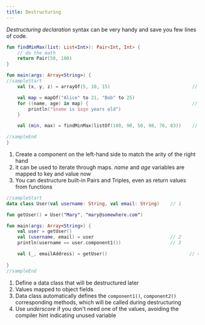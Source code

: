 ```yaml
---
title: Destructuring
---
```


_Destructuring declaration_ syntax can be very handy and save you few lines of code.

<div class="sample">

```kotlin
fun findMinMax(list: List<Int>): Pair<Int, Int> { 
    // do the math
    return Pair(50, 100) 
}

fun main(args: Array<String>) {
//sampleStart
    val (x, y, z) = arrayOf(5, 10, 15)                              // 1

    val map = mapOf("Alice" to 21, "Bob" to 25)
    for ((name, age) in map) {                                      // 2
        println("$name is $age years old")          
    }

    val (min, max) = findMinMax(listOf(100, 90, 50, 98, 76, 83))    // 3

//sampleEnd
}
```

</div>

1. Create a component on the left-hand side to match the arity of the right hand
2. it can be used to iterate through maps. _name_ and _age_ variables are mapped to key and value now
3. You can destructure built-in Pairs and Triples, even as return values from functions

<div class="sample">

```kotlin
//sampleStart
data class User(val username: String, val email: String)    // 1

fun getUser() = User("Mary", "mary@somewhere.com")

fun main(args: Array<String>) {
    val user = getUser()
    val (username, email) = user                            // 2
    println(username == user.component1())                  // 3

    val (_, emailAddress) = getUser()                              // 4
    
}
//sampleEnd
```

</div>

1. Define a data class that will be destructured later
2. Values mapped to object fields
3. Data class automatically defines the `component1()`, `component2()` corresponding methods, which will be called during destructuring
4. Use _underscore_ if you don't need one of the values, avoiding the compiler hint indicating unused variable    

    
    
